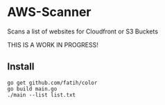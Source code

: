 # AWS-Scanner

Scans a list of websites for Cloudfront or S3 Buckets


THIS IS A WORK IN PROGRESS!


Install
------

```
go get github.com/fatih/color
go build main.go
./main --list list.txt
```
